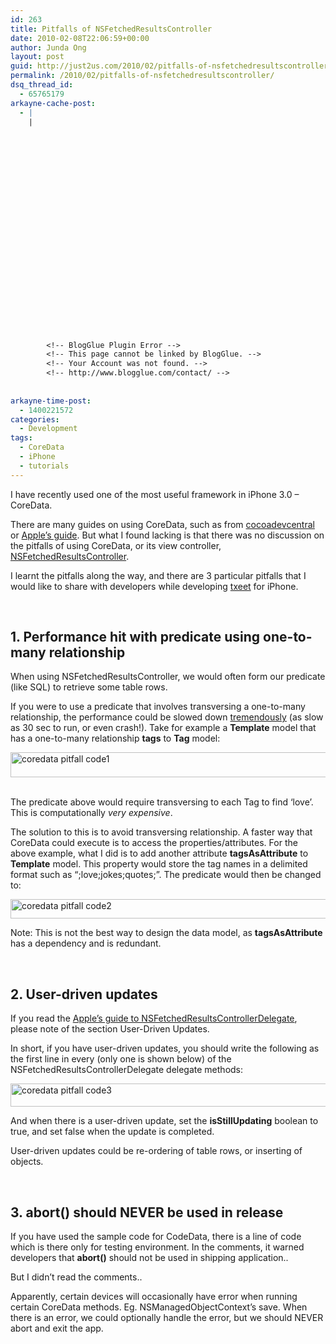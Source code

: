 ```yaml
---
id: 263
title: Pitfalls of NSFetchedResultsController
date: 2010-02-08T22:06:59+00:00
author: Junda Ong
layout: post
guid: http://just2us.com/2010/02/pitfalls-of-nsfetchedresultscontroller/
permalink: /2010/02/pitfalls-of-nsfetchedresultscontroller/
dsq_thread_id:
  - 65765179
arkayne-cache-post:
  - |
    |
        
        
        
        
        
        
        
        
        
        
        
        
        
        
        
        
        
        
        
        
        
        
        
        <!-- BlogGlue Plugin Error -->
        <!-- This page cannot be linked by BlogGlue. -->
        <!-- Your Account was not found. -->
        <!-- http://www.blogglue.com/contact/ -->
        
        
arkayne-time-post:
  - 1400221572
categories:
  - Development
tags:
  - CoreData
  - iPhone
  - tutorials
---
```

I have recently used one of the most useful framework in iPhone 3.0 – CoreData. 

There are many guides on using CoreData, such as from <a href="http://cocoadevcentral.com/articles/000086.php" onclick="__gaTracker('send', 'event', 'outbound-article', 'http://cocoadevcentral.com/articles/000086.php', 'cocoadevcentral');">cocoadevcentral</a> or <a href="http://developer.apple.com/mac/library/documentation/Cocoa/Conceptual/CoreData/Articles/cdBasics.html#//apple_ref/doc/uid/TP40001650-TP1" onclick="__gaTracker('send', 'event', 'outbound-article', 'http://developer.apple.com/mac/library/documentation/Cocoa/Conceptual/CoreData/Articles/cdBasics.html#//apple_ref/doc/uid/TP40001650-TP1', 'Apple’s guide');">Apple’s guide</a>. But what I found lacking is that there was no discussion on the pitfalls of using CoreData, or its view controller, <a href="http://developer.apple.com/iphone/library/documentation/CoreData/Reference/NSFetchedResultsController_Class/Reference/Reference.html" onclick="__gaTracker('send', 'event', 'outbound-article', 'http://developer.apple.com/iphone/library/documentation/CoreData/Reference/NSFetchedResultsController_Class/Reference/Reference.html', 'NSFetchedResultsController');">NSFetchedResultsController</a>.

I learnt the pitfalls along the way, and there are 3 particular pitfalls that I would like to share with developers while developing <a href="http://txeet.com" onclick="__gaTracker('send', 'event', 'outbound-article', 'http://txeet.com', 'txeet');">txeet</a> for iPhone.

&#160;

## 1. Performance hit with predicate using one-to-many relationship

When using NSFetchedResultsController, we would often form our predicate (like SQL) to retrieve some table rows. 

If you were to use a predicate that involves transversing a one-to-many relationship, the performance could be slowed down <a href="http://stackoverflow.com/questions/1145178/core-data-fetching-objects-that-are-in-relationship-to-another-object" onclick="__gaTracker('send', 'event', 'outbound-article', 'http://stackoverflow.com/questions/1145178/core-data-fetching-objects-that-are-in-relationship-to-another-object', 'tremendously');">tremendously</a> (as slow as 30 sec to run, or even crash!). Take for example a **Template** model that has a one-to-many relationship **tags** to **Tag** model:

<a href="http://blog.just2us.com/wp-content/uploads/2010/02/coredatapitfallcode1.jpg" onclick="__gaTracker('send', 'event', 'outbound-article', 'http://blog.just2us.com/wp-content/uploads/2010/02/coredatapitfallcode1.jpg', '');"><img title="coredata pitfall code1" style="border-top-width: 0px; display: inline; border-left-width: 0px; border-bottom-width: 0px; border-right-width: 0px" height="40" alt="coredata pitfall code1" src="http://blog.just2us.com/wp-content/uploads/2010/02/coredatapitfallcode1_thumb.jpg" width="624" border="0" /></a>&#160; 

The predicate above would require transversing to each Tag to find ‘love’. This is computationally _very expensive_. 

The solution to this is to avoid transversing relationship. A faster way that CoreData could execute is to access the properties/attributes. For the above example, what I did is to add another attribute **tagsAsAttribute** to **Template** model. This property would store the tag names in a delimited format such as “;love;jokes;quotes;”. The predicate would then be changed to:

<a href="http://blog.just2us.com/wp-content/uploads/2010/02/coredatapitfallcode2.jpg" onclick="__gaTracker('send', 'event', 'outbound-article', 'http://blog.just2us.com/wp-content/uploads/2010/02/coredatapitfallcode2.jpg', '');"><img title="coredata pitfall code2" style="border-top-width: 0px; display: inline; border-left-width: 0px; border-bottom-width: 0px; border-right-width: 0px" height="31" alt="coredata pitfall code2" src="http://blog.just2us.com/wp-content/uploads/2010/02/coredatapitfallcode2_thumb.jpg" width="679" border="0" /></a> 

Note: This is not the best way to design the data model, as **tagsAsAttribute** has a dependency and is redundant.

&#160;

## 2. User-driven updates

If you read the <a href="http://developer.apple.com/iphone/library/documentation/CoreData/Reference/NSFetchedResultsControllerDelegate_Protocol/Reference/Reference.html" onclick="__gaTracker('send', 'event', 'outbound-article', 'http://developer.apple.com/iphone/library/documentation/CoreData/Reference/NSFetchedResultsControllerDelegate_Protocol/Reference/Reference.html', 'Apple’s guide to NSFetchedResultsControllerDelegate');">Apple’s guide to NSFetchedResultsControllerDelegate</a>, please note of the section User-Driven Updates.

In short, if you have user-driven updates, you should write the following as the first line in every (only one is shown below) of the NSFetchedResultsControllerDelegate delegate methods:

<a href="http://blog.just2us.com/wp-content/uploads/2010/02/coredatapitfallcode3.jpg" onclick="__gaTracker('send', 'event', 'outbound-article', 'http://blog.just2us.com/wp-content/uploads/2010/02/coredatapitfallcode3.jpg', '');"><img title="coredata pitfall code3" style="border-top-width: 0px; display: inline; border-left-width: 0px; border-bottom-width: 0px; border-right-width: 0px" height="37" alt="coredata pitfall code3" src="http://blog.just2us.com/wp-content/uploads/2010/02/coredatapitfallcode3_thumb.jpg" width="557" border="0" /></a> 

And when there is a user-driven update, set the **isStillUpdating** boolean to true, and set false when the update is completed.

User-driven updates could be re-ordering of table rows, or inserting of objects.

&#160;

## 3. abort() should NEVER be used in release

If you have used the sample code for CodeData, there is a line of code which is there only for testing environment. In the comments, it warned developers that **abort()** should not be used in shipping application..

But I didn’t read the comments..

Apparently, certain devices will occasionally have error when running certain CoreData methods. Eg. NSManagedObjectContext’s save. When there is an error, we could optionally handle the error, but we should NEVER abort and exit the app.

<div style="font-size:0px;height:0px;line-height:0px;margin:0;padding:0;clear:both">
</div>